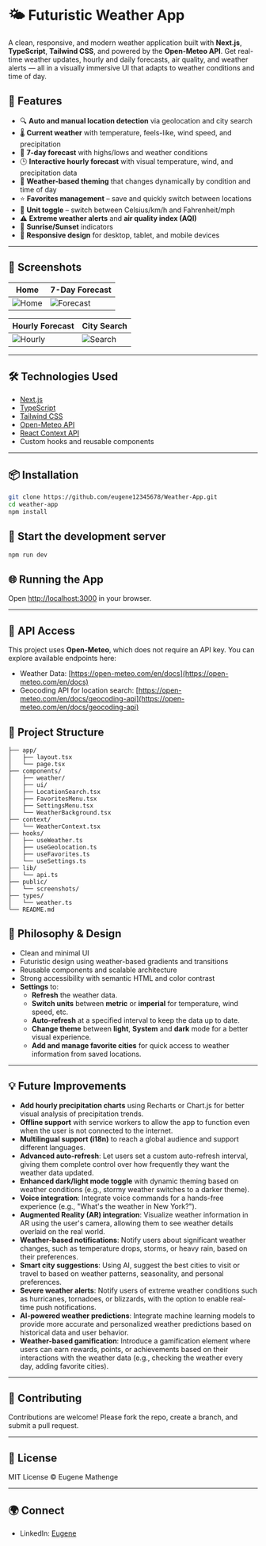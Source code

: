 # 🌤️ Futuristic Weather App

A clean, responsive, and modern weather application built with **Next.js**, **TypeScript**, **Tailwind CSS**, and powered by the **Open-Meteo API**. Get real-time weather updates, hourly and daily forecasts, air quality, and weather alerts — all in a visually immersive UI that adapts to weather conditions and time of day.

## 🚀 Features

- 🔍 **Auto and manual location detection** via geolocation and city search
- 🌡️ **Current weather** with temperature, feels-like, wind speed, and precipitation
- 📆 **7-day forecast** with highs/lows and weather conditions
- 🕒 **Interactive hourly forecast** with visual temperature, wind, and precipitation data
- 🎨 **Weather-based theming** that changes dynamically by condition and time of day
- ⭐ **Favorites management** – save and quickly switch between locations
- 🔁 **Unit toggle** – switch between Celsius/km/h and Fahrenheit/mph
- ⚠️ **Extreme weather alerts** and **air quality index (AQI)**
- 🌅 **Sunrise/Sunset** indicators
- 📱 **Responsive design** for desktop, tablet, and mobile devices

---

## 📸 Screenshots

| Home | 7-Day Forecast |
|------|----------------|
| ![Home](./public/screenshots/screenshot-home.png) | ![Forecast](./public/screenshots/screenshot-forecast.png) |

| Hourly Forecast | City Search |
|-----------------|-------------|
| ![Hourly](./public/screenshots/screenshot-hourly.png) | ![Search](./public/screenshots/screenshot-search.png) |

---

## 🛠️ Technologies Used

- [Next.js](https://nextjs.org/)
- [TypeScript](https://www.typescriptlang.org/)
- [Tailwind CSS](https://tailwindcss.com/)
- [Open-Meteo API](https://open-meteo.com/)
- [React Context API](https://reactjs.org/docs/context.html)
- Custom hooks and reusable components

---

## 📦 Installation

```bash
git clone https://github.com/eugene12345678/Weather-App.git
cd weather-app
npm install
```
## 🔧 Start the development server

```bash
npm run dev
```

## 🌐 Running the App

Open [http://localhost:3000](http://localhost:3000) in your browser.

---

## 🔐 API Access

This project uses **Open-Meteo**, which does not require an API key. You can explore available endpoints here:

- Weather Data: [https://open-meteo.com/en/docs](https://open-meteo.com/en/docs)
- Geocoding API for location search: [https://open-meteo.com/en/docs/geocoding-api](https://open-meteo.com/en/docs/geocoding-api)

## 📁 Project Structure

```.
├── app/
│   ├── layout.tsx
│   └── page.tsx
├── components/
│   ├── weather/
│   ├── ui/
│   ├── LocationSearch.tsx
│   ├── FavoritesMenu.tsx
│   ├── SettingsMenu.tsx
│   └── WeatherBackground.tsx
├── context/
│   └── WeatherContext.tsx
├── hooks/
│   ├── useWeather.ts
│   ├── useGeolocation.ts
│   ├── useFavorites.ts
│   └── useSettings.ts
├── lib/
│   └── api.ts
├── public/
│   └── screenshots/
├── types/
│   └── weather.ts
└── README.md
```
## 🧠 Philosophy & Design

- Clean and minimal UI
- Futuristic design using weather-based gradients and transitions
- Reusable components and scalable architecture
- Strong accessibility with semantic HTML and color contrast
- **Settings** to:
  - **Refresh** the weather data.
  - **Switch units** between **metric** or **imperial** for temperature, wind speed, etc.
  - **Auto-refresh** at a specified interval to keep the data up to date.
  - **Change theme** between **light**, **System** and **dark** mode for a better visual experience.
  - **Add and manage favorite cities** for quick access to weather information from saved locations.

---

## 💡 Future Improvements

- **Add hourly precipitation charts** using Recharts or Chart.js for better visual analysis of precipitation trends.
- **Offline support** with service workers to allow the app to function even when the user is not connected to the internet.
- **Multilingual support (i18n)** to reach a global audience and support different languages.
- **Advanced auto-refresh**: Let users set a custom auto-refresh interval, giving them complete control over how frequently they want the weather data updated.
- **Enhanced dark/light mode toggle** with dynamic theming based on weather conditions (e.g., stormy weather switches to a darker theme).
- **Voice integration**: Integrate voice commands for a hands-free experience (e.g., "What's the weather in New York?").
- **Augmented Reality (AR) integration**: Visualize weather information in AR using the user's camera, allowing them to see weather details overlaid on the real world.
- **Weather-based notifications**: Notify users about significant weather changes, such as temperature drops, storms, or heavy rain, based on their preferences.
- **Smart city suggestions**: Using AI, suggest the best cities to visit or travel to based on weather patterns, seasonality, and personal preferences.
- **Severe weather alerts**: Notify users of extreme weather conditions such as hurricanes, tornadoes, or blizzards, with the option to enable real-time push notifications.
- **AI-powered weather predictions**: Integrate machine learning models to provide more accurate and personalized weather predictions based on historical data and user behavior.
- **Weather-based gamification**: Introduce a gamification element where users can earn rewards, points, or achievements based on their interactions with the weather data (e.g., checking the weather every day, adding favorite cities).

---

## 🙌 Contributing

Contributions are welcome! Please fork the repo, create a branch, and submit a pull request.

---

## 📄 License

MIT License © Eugene Mathenge

---

## 🌍 Connect

- LinkedIn: [Eugene](https://www.linkedin.com/in/eugene-mathenge-981189262/)

